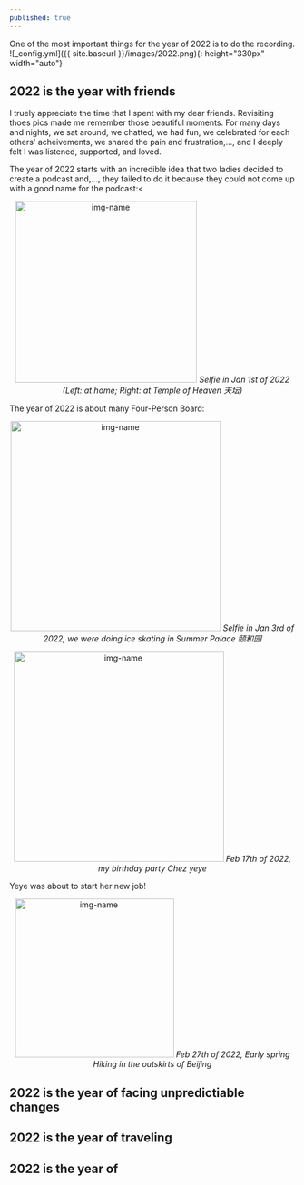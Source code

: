 ```yaml
---
published: true
---
```


One of the most important things for the year of 2022 is to do the recording.
![_config.yml]({{ site.baseurl }}/images/2022.png){: height="330px" width="auto"}
## 2022 is the year with friends
I truely appreciate the time that I spent with my dear friends. Revisiting thoes pics made me remember those beautiful moments. For many days and nights, we sat around, we chatted, we had fun, we celebrated for each others' acheivements, we shared the pain and frustration,..., and I deeply felt I was listened, supported, and loved.

The year of 2022 starts with an incredible idea that two ladies decided to create a podcast and,..., they failed to do it because they could not come up with a good name for the podcast:<

<p align="center">
  <img alt="img-name" src="{{ site.baseurl }}/images/combined1.jpg" height="320" width="auto">
    <em>Selfie in Jan 1st of 2022 (Left: at home; Right: at Temple of Heaven 天坛)</em>
</p>

The year of 2022 is about many Four-Person Board:

<p align="center">
  <img alt="img-name" src="{{ site.baseurl }}/images/combined3.jpg" height="370" width="auto">
    <em>Selfie in Jan 3rd of 2022, we were doing ice skating in Summer Palace 颐和园</em>
</p>

<p align="center">
  <img alt="img-name" src="{{ site.baseurl }}/images/combined4.jpg" height="370" width="auto">
    <em> Feb 17th of 2022, my birthday party Chez yeye</em>
</p>

Yeye was about to start her new job!
<p align="center">
  <img alt="img-name" src="{{ site.baseurl }}/images/combined5.jpg" height="280" width="auto">
    <em> Feb 27th of 2022, Early spring Hiking in the outskirts of Beijing</em>
</p>




## 2022 is the year of facing unpredictiable changes


## 2022 is the year of traveling

## 2022 is the year of
